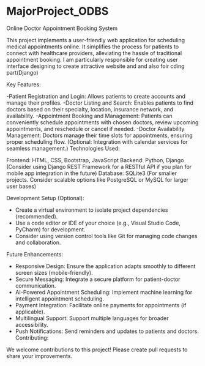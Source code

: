 # MajorProject_ODBS
Online Doctor Appointment Booking System

This project implements a user-friendly web application for scheduling medical appointments online. It simplifies the process for patients to connect with healthcare providers, alleviating the hassle of traditional appointment booking. I am particularly responsible for creating user interface designing to create attractive website and and also foir cding part(Django)

Key Features:

-Patient Registration and Login: Allows patients to create accounts and manage their profiles.
-Doctor Listing and Search: Enables patients to find doctors based on their specialty, location, insurance network, and availability.
-Appointment Booking and Management: Patients can conveniently schedule appointments with chosen doctors, review upcoming appointments, and reschedule or cancel if needed.
-Doctor Availability Management: Doctors manage their time slots for appointments, ensuring proper scheduling flow. (Optional: Integration with calendar services for seamless management.)
Technologies Used:

Frontend: HTML, CSS, Bootstrap, JavaScript 
Backend: Python, Django (Consider using Django REST Framework for a RESTful API if you plan for mobile app integration in the future)
Database: SQLite3 (For smaller projects. Consider scalable options like PostgreSQL or MySQL for larger user bases)

Development Setup (Optional):

- Create a virtual environment to isolate project dependencies (recommended).
- Use a code editor or IDE of your choice (e.g., Visual Studio Code, PyCharm) for development.
- Consider using version control tools like Git for managing code changes and collaboration.

Future Enhancements:
- Responsive Design: Ensure the application adapts smoothly to different screen sizes (mobile-friendly).
- Secure Messaging: Integrate a secure platform for patient-doctor communication.
- AI-Powered Appointment Scheduling: Implement machine learning for intelligent appointment scheduling.
- Payment Integration: Facilitate online payments for appointments (if applicable).
- Multilingual Support: Support multiple languages for broader accessibility.
- Push Notifications: Send reminders and updates to patients and doctors.
Contributing:

We welcome contributions to this project! Please create pull requests to share your improvements.
